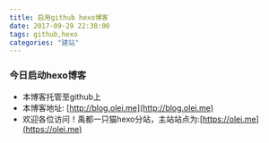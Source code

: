 ```yaml
---
title: 启用github hexo博客
date: 2017-09-29 22:38:00
tags: github,hexo
categories: "建站"
---
```


### 今日启动hexo博客
<!-- more -->

- 本博客托管至github上
- 本博客地址: [http://blog.olei.me](http://blog.olei.me)
- 欢迎各位访问！禹都一只猫hexo分站，主站站点为:[https://olei.me](https://olei.me)
